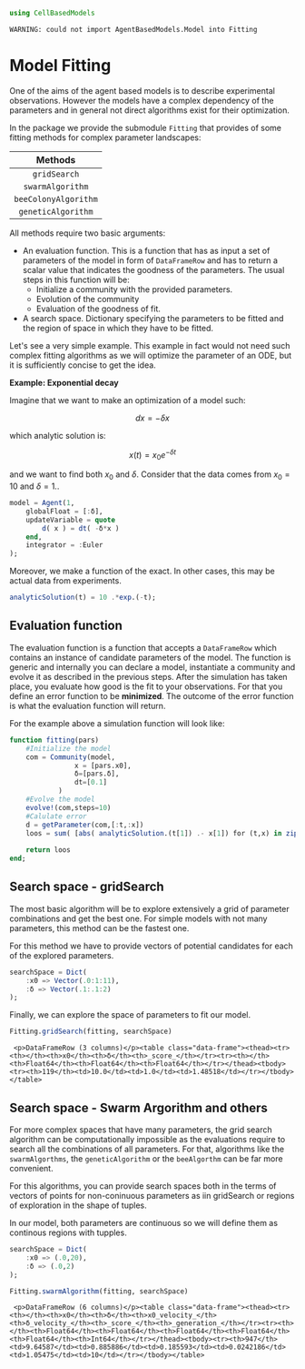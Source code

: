 ```julia
using CellBasedModels
```

    WARNING: could not import AgentBasedModels.Model into Fitting


# Model Fitting

One of the aims of the agent based models is to describe experimental observations. However the models have a complex dependency of the parameters and in general not direct algorithms exist for their optimization.

In the package we provide the submodule `Fitting` that provides of some fitting methods for complex parameter landscapes:

|Methods|
|:---:|
|`gridSearch`|
|`swarmAlgorithm`|
|`beeColonyAlgorithm`|
|`geneticAlgorithm`|

All methods require two basic arguments:

 - An evaluation function. This is a function that has as input a set of parameters of the model in form of `DataFrameRow` and has to return a scalar value that indicates the goodness of the parameters. The usual steps in this function will be:
    - Initialize a community with the provided parameters.
    - Evolution of the community
    - Evaluation of the goodness of fit.
 - A search space. Dictionary specifying the parameters to be fitted and the region of space in which they have to be fitted.

Let's see a very simple example. This example in fact would not need such complex fitting algorithms as we will optimize the parameter of an ODE, but it is sufficiently concise to get the idea.

**Example: Exponential decay**

Imagine that we want to make an optimization of a model such:

$$dx = -\delta x $$

which analytic solution is:

$$x(t) = x_0 e^{-\delta t} $$

and we want to find both $x_0$ and $\delta$. Consider that the data comes from $x_0=10$ and $\delta = 1.$.


```julia
model = Agent(1,
    globalFloat = [:δ],
    updateVariable = quote
        d( x ) = dt( -δ*x )
    end,
    integrator = :Euler
);
```

Moreover, we make a function of the exact. In other cases, this may be actual data from experiments.


```julia
analyticSolution(t) = 10 .*exp.(-t);
```

## Evaluation function

The evaluation function is a function that accepts a `DataFrameRow` which contains an instance of candidate parameters of the model. 
The function is generic and internally you can declare a model, instantiate a community and evolve it as described in the previous steps.
After the simulation has taken place, you evaluate how good is the fit to your observations. For that you define an error function to be **minimized**. The outcome of the error function is what the evaluation function will return.

For the example above a simulation function will look like:


```julia
function fitting(pars)
    #Initialize the model
    com = Community(model,
                x = [pars.x0],
                δ=[pars.δ],
                dt=[0.1]
            )
    #Evolve the model
    evolve!(com,steps=10)
    #Calulate error
    d = getParameter(com,[:t,:x])
    loos = sum( [abs( analyticSolution.(t[1]) .- x[1]) for (t,x) in zip(d[:t],d[:x])] )
    
    return loos
end;
```

## Search space - gridSearch

The most basic algorithm will be to explore extensively a grid of parameter combinations and get the best one. For simple models with not many parameters, this method can be the fastest one.

For this method we have to provide vectors of potential candidates for each of the explored parameters.


```julia
searchSpace = Dict(
    :x0 => Vector(.0:1:11),
    :δ => Vector(.1:.1:2) 
);
```

Finally, we can explore the space of parameters to fit our model.


```julia
Fitting.gridSearch(fitting, searchSpace)
```



```@raw html
 <p>DataFrameRow (3 columns)</p><table class="data-frame"><thead><tr><th></th><th>x0</th><th>δ</th><th>_score_</th></tr><tr><th></th><th>Float64</th><th>Float64</th><th>Float64</th></tr></thead><tbody><tr><th>119</th><td>10.0</td><td>1.0</td><td>1.48518</td></tr></tbody></table> 
```



## Search space - Swarm Argorithm and others

For more complex spaces that have many parameters, the grid search algorithm can be computationally impossible as the evaluations require to search all the combinations of all parameters. 
For that, algorithms like the `swarmAlgorthms`, the `geneticAlgorithm` or the `beeAlgorthm` can be far more convenient.

For this algorithms, you can provide search spaces both in the terms of vectors of points for non-coninuous parameters as iin gridSearch or regions of exploration in the shape of tuples. 

In our model, both parameters are continuous so we will define them as continous regions with tupples.


```julia
searchSpace = Dict(
    :x0 => (.0,20),
    :δ => (.0,2) 
);
```


```julia
Fitting.swarmAlgorithm(fitting, searchSpace)
```



```@raw html
 <p>DataFrameRow (6 columns)</p><table class="data-frame"><thead><tr><th></th><th>x0</th><th>δ</th><th>x0_velocity_</th><th>δ_velocity_</th><th>_score_</th><th>_generation_</th></tr><tr><th></th><th>Float64</th><th>Float64</th><th>Float64</th><th>Float64</th><th>Float64</th><th>Int64</th></tr></thead><tbody><tr><th>947</th><td>9.64587</td><td>0.885886</td><td>0.185593</td><td>0.0242186</td><td>1.05475</td><td>10</td></tr></tbody></table> 
```



